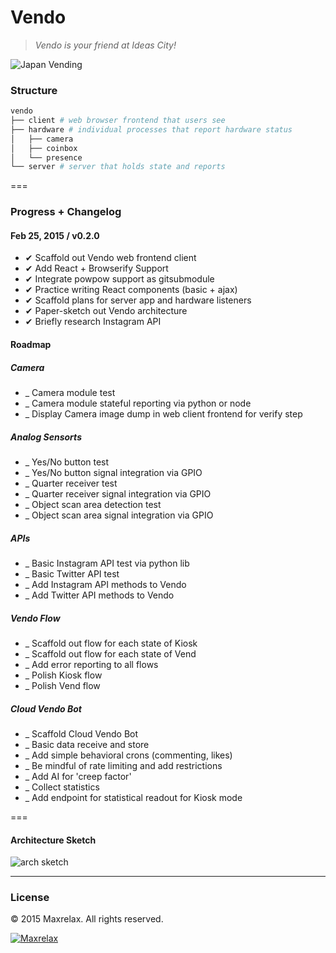 # Vendo

> _Vendo is your friend at Ideas City!_

![Japan Vending](http://i.imgur.com/O142E5s.jpg)

### Structure

```bash
vendo
├── client # web browser frontend that users see
├── hardware # individual processes that report hardware status
│   ├── camera
│   ├── coinbox
│   └── presence
└── server # server that holds state and reports 
```

===

### Progress + Changelog

#### Feb 25, 2015 / v0.2.0

* ✔ Scaffold out Vendo web frontend client
* ✔ Add React + Browserify Support
* ✔ Integrate powpow support as gitsubmodule
* ✔ Practice writing React components (basic + ajax)
* ✔ Scaffold plans for server app and hardware listeners
* ✔ Paper-sketch out Vendo architecture
* ✔ Briefly research Instagram API

#### Roadmap

##### Camera

* _ Camera module test
* _ Camera module stateful reporting via python or node
* _ Display Camera image dump in web client frontend for verify step

##### Analog Sensorts

* _ Yes/No button test
* _ Yes/No button signal integration via GPIO
* _ Quarter receiver test
* _ Quarter receiver signal integration via GPIO
* _ Object scan area detection test
* _ Object scan area signal integration via GPIO

##### APIs

* _ Basic Instagram API test via python lib
* _ Basic Twitter API test
* _ Add Instagram API methods to Vendo
* _ Add Twitter API methods to Vendo

##### Vendo Flow

* _ Scaffold out flow for each state of Kiosk
* _ Scaffold out flow for each state of Vend
* _ Add error reporting to all flows
* _ Polish Kiosk flow
* _ Polish Vend flow

##### Cloud Vendo Bot

* _ Scaffold Cloud Vendo Bot
* _ Basic data receive and store
* _ Add simple behavioral crons (commenting, likes)
* _ Be mindful of rate limiting and add restrictions
* _ Add AI for 'creep factor'
* _ Collect statistics
* _ Add endpoint for statistical readout for Kiosk mode

===

#### Architecture Sketch

![arch sketch](http://i.imgur.com/IhWXxi9.jpg)

- - -

### License

&copy; 2015 Maxrelax. All rights reserved.



<a href="https://maxrelax.co" target="_blank">![Maxrelax](http://i.imgur.com/aqo9Y6W.png)</a>
